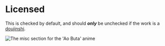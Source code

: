 # Licensed

This is checked by default, and should _**only**_ be unchecked if the work is a [doujinshi](../../../media-specification/media-specification/written-media-information/doujinshi.md).

![The misc section for the &apos;Ao Buta&apos; anime](https://github.com/AniList/Submission-Manual/tree/a75a145be94b07fe00ba94c797a3d65e0ee28116/.gitbook/assets/misc%20%281%29.png)

